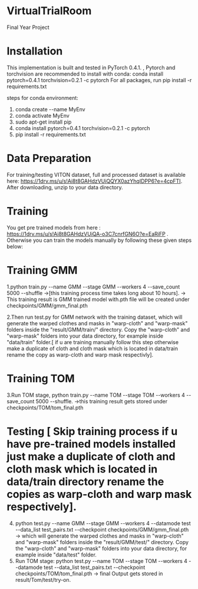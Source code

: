 # VirtualTrialRoom
Final Year Project

# Installation
This implementation is built and tested in PyTorch 0.4.1. , Pytorch and torchvision are recommended to install with conda: conda install pytorch=0.4.1 torchvision=0.2.1 -c pytorch
For all packages, run pip install -r requirements.txt

steps for conda environment:
1. conda create --name MyEnv 
2. conda activate MyEnv
3. sudo apt-get install pip
4. conda install pytorch=0.4.1 torchvision=0.2.1 -c pytorch
5. pip install -r requirements.txt

# Data Preparation
For training/testing VITON dataset, full and processed dataset is available here: https://1drv.ms/u/s!Ai8t8GAHdzVUiQQYX0azYhqIDPP6?e=4cpFTI. After downloading, unzip to your data directory.

# Training
You get pre trained models from here : https://1drv.ms/u/s!Ai8t8GAHdzVUiQA-o3C7cnrfGN6O?e=EaRiFP .
Otherwise you can train the models manually by following these given steps below:

# Training GMM
 1.python train.py --name GMM --stage GMM --workers 4 --save_count 5000 --shuffle ->[this training process time takes long about 10 hours].
   -> This training result is GMM trained model with.pth file will be created under checkpoints/GMM/gmm_final.pth 
 
 2.Then run test.py for GMM network with the training dataset, which will generate the warped clothes and masks in "warp-cloth" and "warp-mask" folders inside 
   the "result/GMM/train/" directory. Copy the "warp-cloth" and "warp-mask" folders into your data directory, for example inside "data/train" folder.[ if u are 
   training manually follow this step otherwise make a duplicate of cloth and cloth mask which is located in data/train rename the copy as warp-cloth and warp 
   mask respectivly].
  
# Training TOM
  
  3.Run TOM stage, python train.py --name TOM --stage TOM --workers 4 --save_count 5000 --shuffle. ->this training result gets stored under 
    checkpoints/TOM/tom_final.pth
  
# Testing [ Skip training process if u have pre-trained models installed just make a duplicate of cloth and cloth mask which is located in data/train directory     rename the copies as warp-cloth and warp mask respectively].
 
 4. python test.py --name GMM --stage GMM --workers 4 --datamode test --data_list test_pairs.txt --checkpoint checkpoints/GMM/gmm_final.pth -> which will 
    generate the warped clothes and masks in "warp-cloth" and "warp-mask" folders inside the "result/GMM/test/" directory. Copy the "warp-cloth" and "warp-mask" 
    folders into your data directory, for example inside "data/test" folder.
 5. Run TOM stage: python test.py --name TOM --stage TOM --workers 4 --datamode test --data_list test_pairs.txt --checkpoint checkpoints/TOM/tom_final.pth ->         final Output gets stored in result/Tom/test/try-on.


